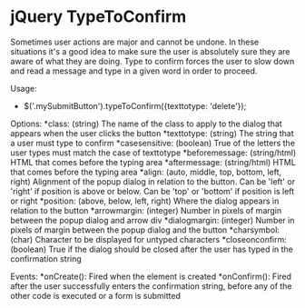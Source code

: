 jQuery TypeToConfirm
=============

Sometimes user actions are major and cannot be undone. In these situations it's a good idea to make sure the user is
absolutely sure they are aware of what they are doing. Type to confirm forces the user to slow down and read a message
and type in a given word in order to proceed.

Usage:
* $('.mySubmitButton').typeToConfirm({texttotype: 'delete'});

Options:
*class: (string) The name of the class to apply to the dialog that appears when the user clicks the button
*texttotype: (string) The string that a user must type to confirm
*casesensitive: (boolean) True of the letters the user types must match the case of texttotype
*beforemessage: (string/html) HTML that comes before the typing area
*aftermessage: (string/html) HTML that comes before the typing area
*align: (auto, middle, top, bottom, left, right) Alignment of the popup dialog in relation to the button. Can be 'left' or 'right' if position is above or below. Can be 'top' or 'bottom' if position is left or right
*position: (above, below, left, right) Where the dialog appears in relation to the button
*arrowmargin: (integer) Number in pixels of margin between the popup dialog and arrow div
*dialogmargin: (integer) Number in pixels of margin between the popup dialog and the button
*charsymbol: (char) Character to be displayed for untyped characters
*closeonconfirm: (boolean) True if the dialog should be closed after the user has typed in the confirmation string


Events:
*onCreate(): Fired when the element is created
*onConfirm(): Fired after the user successfully enters the confirmation string, before any of the other code is executed or a form is submitted
